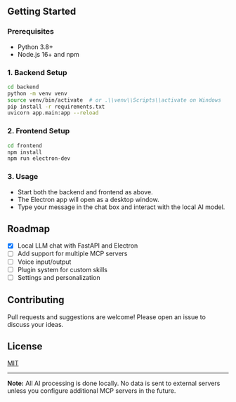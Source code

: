 ## Getting Started

### Prerequisites

- Python 3.8+
- Node.js 16+ and npm

### 1. Backend Setup

```bash
cd backend
python -m venv venv
source venv/bin/activate  # or .\\venv\\Scripts\\activate on Windows
pip install -r requirements.txt
uvicorn app.main:app --reload
```

### 2. Frontend Setup

```bash
cd frontend
npm install
npm run electron-dev
```

### 3. Usage

- Start both the backend and frontend as above.
- The Electron app will open as a desktop window.
- Type your message in the chat box and interact with the local AI model.

## Roadmap

- [x] Local LLM chat with FastAPI and Electron
- [ ] Add support for multiple MCP servers
- [ ] Voice input/output
- [ ] Plugin system for custom skills
- [ ] Settings and personalization

## Contributing

Pull requests and suggestions are welcome! Please open an issue to discuss your ideas.

## License

[MIT](LICENSE)

---

**Note:** All AI processing is done locally. No data is sent to external servers unless you configure additional MCP servers in the future.
